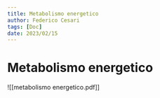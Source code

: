 ```yaml
---
title: Metabolismo energetico
author: Federico Cesari 
tags: [Doc]
date: 2023/02/15
---
```

# Metabolismo energetico
![[metabolismo energetico.pdf]]